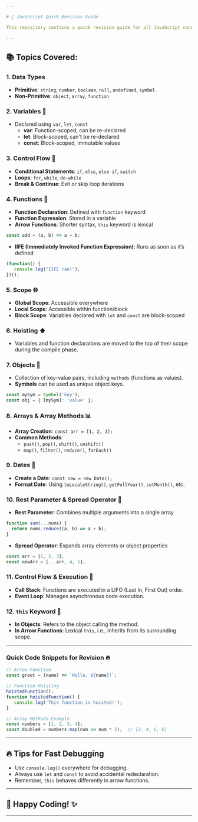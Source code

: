 ```yaml
---

# 🚀 JavaScript Quick Revision Guide

This repository contains a quick revision guide for all JavaScript concepts covered so far! Perfect for last-minute revision! 😎✨

---
```


## 📚 Topics Covered:

### 1. **Data Types**
- **Primitive**: `string`, `number`, `boolean`, `null`, `undefined`, `symbol`
- **Non-Primitive**: `object`, `array`, `function`

### 2. **Variables** 📝
- Declared using `var`, `let`, `const`
  - **var**: Function-scoped, can be re-declared
  - **let**: Block-scoped, can't be re-declared
  - **const**: Block-scoped, immutable values

### 3. **Control Flow** 🔄
- **Conditional Statements**: `if`, `else`, `else if`, `switch`
- **Loops**: `for`, `while`, `do-while`
- **Break & Continue**: Exit or skip loop iterations

### 4. **Functions** 🔧
- **Function Declaration**: Defined with `function` keyword
- **Function Expression**: Stored in a variable
- **Arrow Functions**: Shorter syntax, `this` keyword is lexical

```javascript
const add = (a, b) => a + b;
```

- **IIFE (Immediately Invoked Function Expression)**: Runs as soon as it’s defined
```javascript
(function() {
   console.log("IIFE ran!");
})();
```

### 5. **Scope** 🌐
- **Global Scope**: Accessible everywhere
- **Local Scope**: Accessible within function/block
- **Block Scope**: Variables declared with `let` and `const` are block-scoped

### 6. **Hoisting** ⬆️
- Variables and function declarations are moved to the top of their scope during the compile phase.

### 7. **Objects** 🧱
- Collection of key-value pairs, including `methods` (functions as values).
- **Symbols** can be used as unique object keys.
```javascript
const mySym = Symbol('key');
const obj = { [mySym]: 'value' };
```

### 8. **Arrays & Array Methods** 📊
- **Array Creation**: `const arr = [1, 2, 3];`
- **Common Methods**:
  - `push()`, `pop()`, `shift()`, `unshift()`
  - `map()`, `filter()`, `reduce()`, `forEach()`

### 9. **Dates** 📅
- **Create a Date**: `const now = new Date();`
- **Format Date**: Using `toLocaleString()`, `getFullYear()`, `setMonth()`, etc.

### 10. **Rest Parameter & Spread Operator** 📌
- **Rest Parameter**: Combines multiple arguments into a single array
```javascript
function sum(...nums) {
  return nums.reduce((a, b) => a + b);
}
```
- **Spread Operator**: Expands array elements or object properties
```javascript
const arr = [1, 2, 3];
const newArr = [...arr, 4, 5];
```

### 11. **Control Flow & Execution** 🚦
- **Call Stack**: Functions are executed in a LIFO (Last In, First Out) order.
- **Event Loop**: Manages asynchronous code execution.

### 12. **`this` Keyword** 📍
- **In Objects**: Refers to the object calling the method.
- **In Arrow Functions**: Lexical `this`, i.e., inherits from its surrounding scope.

---

### Quick Code Snippets for Revision 🔥

```javascript
// Arrow Function
const greet = (name) => `Hello, ${name}!`;

// Function Hoisting
hoistedFunction();
function hoistedFunction() {
   console.log('This function is hoisted!');
}

// Array Methods Example
const numbers = [1, 2, 3, 4];
const doubled = numbers.map(num => num * 2);  // [2, 4, 6, 8]
```

---

## 🔥 Tips for Fast Debugging
- Use `console.log()` everywhere for debugging.
- Always use `let` and `const` to avoid accidental redeclaration.
- Remember, `this` behaves differently in arrow functions.

---

## 🌟 Happy Coding! ✨

---

